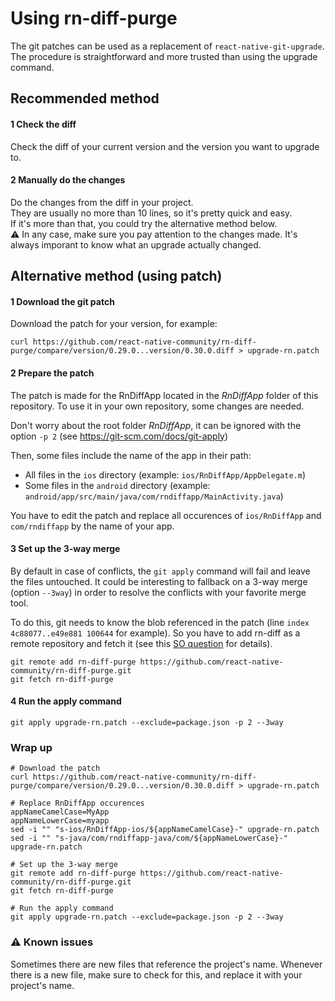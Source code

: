 # Using rn-diff-purge

The git patches can be used as a replacement of `react-native-git-upgrade`. The procedure is
straightforward and more trusted than using the upgrade command.

## Recommended method

#### 1 Check the diff
Check the diff of your current version and the version you want to upgrade to.

#### 2 Manually do the changes
Do the changes from the diff in your project.  
They are usually no more than 10 lines, so it's pretty quick and easy.  
If it's more than that, you could try the alternative method below.  
:warning: In any case, make sure you pay attention to the changes made. It's always imporant to know what an upgrade actually changed.

## Alternative method (using patch)

#### 1 Download the git patch

Download the patch for your version, for example:

```shell
curl https://github.com/react-native-community/rn-diff-purge/compare/version/0.29.0...version/0.30.0.diff > upgrade-rn.patch
```

#### 2 Prepare the patch

The patch is made for the RnDiffApp located in the *RnDiffApp* folder of this repository.
To use it in your own repository, some changes are needed.

Don't worry about the root folder *RnDiffApp*, it can be ignored with the option `-p 2`
(see https://git-scm.com/docs/git-apply)

Then, some files include the name of the app in their path:

- All files in the `ios` directory (example: `ios/RnDiffApp/AppDelegate.m`)
- Some files in the `android` directory (example:
`android/app/src/main/java/com/rndiffapp/MainActivity.java`)

You have to edit the patch and replace all occurences of `ios/RnDiffApp` and `com/rndiffapp`
by the name of your app.

#### 3 Set up the 3-way merge

By default in case of conflicts, the `git apply` command will fail and leave the files untouched.
It could be interesting to fallback on a 3-way merge (option `--3way`) in order to resolve the
conflicts with your favorite merge tool.

To do this, git needs to know the blob referenced in the patch
(line `index 4c88077..e49e881 100644` for example). So you have to add rn-diff as a remote
repository and fetch it (see this [SO question](http://stackoverflow.com/questions/33577383/git-apply-3way-error-repository-lacks-the-necessary-blob-to-fall-back-on-3-way)
for details).

```shell
git remote add rn-diff-purge https://github.com/react-native-community/rn-diff-purge.git
git fetch rn-diff-purge
```

#### 4 Run the apply command
```shell
git apply upgrade-rn.patch --exclude=package.json -p 2 --3way
```


### Wrap up

```shell
# Download the patch
curl https://github.com/react-native-community/rn-diff-purge/compare/version/0.29.0...version/0.30.0.diff > upgrade-rn.patch

# Replace RnDiffApp occurences
appNameCamelCase=MyApp
appNameLowerCase=myapp
sed -i "" "s-ios/RnDiffApp-ios/${appNameCamelCase}-" upgrade-rn.patch
sed -i "" "s-java/com/rndiffapp-java/com/${appNameLowerCase}-" upgrade-rn.patch

# Set up the 3-way merge
git remote add rn-diff-purge https://github.com/react-native-community/rn-diff-purge.git
git fetch rn-diff-purge

# Run the apply command
git apply upgrade-rn.patch --exclude=package.json -p 2 --3way
```

### :warning: Known issues
Sometimes there are new files that reference the project's name. Whenever there is a new file, make sure to check for this, and replace it with your project's name.
